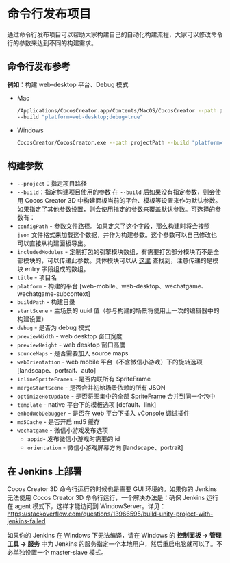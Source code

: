 # 命令行发布项目

通过命令行发布项目可以帮助大家构建自己的自动化构建流程，大家可以修改命令行的参数来达到不同的构建需求。

## 命令行发布参考

**例如**：构建 web-desktop 平台、Debug 模式

- Mac

  ```bash
  /Applications/CocosCreator.app/Contents/MacOS/CocosCreator --path projectPath
  --build "platform=web-desktop;debug=true"
  ```

- Windows

  ```bash
  CocosCreator/CocosCreator.exe --path projectPath --build "platform=web-desktop;debug=true"
  ```

## 构建参数

 - `--project`：指定项目路径
 - `--build`：指定构建项目使用的参数
在 `--build`  后如果没有指定参数，则会使用 Cocos Creator 3D 中构建面板当前的平台、模板等设置来作为默认参数。如果指定了其他参数设置，则会使用指定的参数来覆盖默认参数。可选择的参数有：
- `configPath` - 参数文件路径。如果定义了这个字段，那么构建时将会按照 `json` 文件格式来加载这个数据，并作为构建参数。这个参数可以自己修改也可以直接从构建面板导出。
- `includedModules` - 定制打包的引擎模块数组，有需要打包部分模块而不是全部模块的，可以传递此参数。具体模块可以从 [这里](https://github.com/cocos-creator/engine/blob/3d-v1.0.0/scripts/module-division/division-config.json) 查找到，注意传递的是模块 entry 字段组成的数组。
- `title` - 项目名
- `platform` - 构建的平台 [web-mobile、web-desktop、wechatgame、wechatgame-subcontext]
- `buildPath` - 构建目录
- `startScene` - 主场景的 uuid 值（参与构建的场景将使用上一次的编辑器中的构建设置）
- `debug` - 是否为 debug 模式
- `previewWidth` - web desktop 窗口宽度
- `previewHeight` - web desktop 窗口高度
- `sourceMaps` - 是否需要加入 source maps
- `webOrientation` - web mobile 平台（不含微信小游戏）下的旋转选项 [landscape、portrait、auto]
- `inlineSpriteFrames` - 是否内联所有 SpriteFrame
- `mergeStartScene` - 是否合并初始场景依赖的所有 JSON
- `optimizeHotUpdate` - 是否将图集中的全部 SpriteFrame 合并到同一个包中
- `template` - native 平台下的模板选项 [default、link]
- `embedWebDebugger` - 是否在 web 平台下插入 vConsole 调试插件
- `md5Cache` - 是否开启 md5 缓存
- `wechatgame` - 微信小游戏发布选项
  - `appid`- 发布微信小游戏时需要的 id
  - `orientation` - 微信小游戏屏幕方向 [landscape、portrait]

## 在 Jenkins 上部署

Cocos Creator 3D 命令行运行的时候也是需要 GUI 环境的。如果你的 Jenkins 无法使用 Cocos Creator 3D 命令行运行，一个解决办法是：确保 Jenkins 运行在 agent 模式下，这样才能访问到 WindowServer。详见：<https://stackoverflow.com/questions/13966595/build-unity-project-with-jenkins-failed>

如果你的 Jenkins 在 Windows 下无法编译，请在 Windows 的 **控制面板 -> 管理工具 -> 服务** 中为 Jenkins 的服务指定一个本地用户，然后重启电脑就可以了。不必单独设置一个 master-slave 模式。